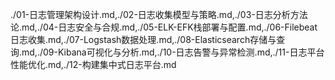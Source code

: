 ./01-日志管理架构设计.md,./02-日志收集模型与策略.md,./03-日志分析方法论.md,./04-日志安全与合规.md,./05-ELK-EFK栈部署与配置.md,./06-Filebeat日志收集.md,./07-Logstash数据处理.md,./08-Elasticsearch存储与查询.md,./09-Kibana可视化与分析.md,./10-日志告警与异常检测.md,./11-日志平台性能优化.md,./12-构建集中式日志平台.md